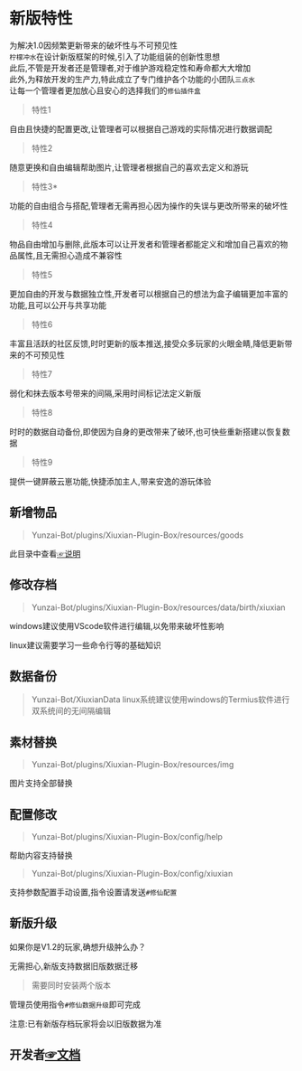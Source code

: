 # 新版特性   
为解决1.0因频繁更新带来的破坏性与不可预见性     
`柠檬冲水`在设计新版框架的时候,引入了功能组装的创新性思想        
此后,不管是开发者还是管理者,对于维护游戏稳定性和寿命都大大增加   
此外,为释放开发的生产力,特此成立了专门维护各个功能的小团队`三点水`    
让每一个管理者更加放心且安心的选择我们的`修仙插件盒`   
  
>特性1   

自由且快捷的配置更改,让管理者可以根据自己游戏的实际情况进行数据调配

>特性2      

随意更换和自由编辑帮助图片,让管理者根据自己的喜欢去定义和游玩

>特性3*   

功能的自由组合与搭配,管理者无需再担心因为操作的失误与更改所带来的破坏性

>特性4   

物品自由增加与删除,此版本可以让开发者和管理者都能定义和增加自己喜欢的物品属性,且无需担心造成不兼容性

>特性5

更加自由的开发与数据独立性,开发者可以根据自己的想法为盒子编辑更加丰富的功能,且可以公开与共享功能

>特性6

丰富且活跃的社区反馈,时时更新的版本推送,接受众多玩家的火眼金睛,降低更新带来的不可预见性

>特性7

弱化和抹去版本号带来的间隔,采用时间标记法定义新版

>特性8

时时的数据自动备份,即使因为自身的更改带来了破环,也可快些重新搭建以恢复数据

>特性9

提供一键屏蔽云崽功能,快捷添加主人,带来安逸的游玩体验


## 新增物品   

>Yunzai-Bot/plugins/Xiuxian-Plugin-Box/resources/goods

此目录中查看[☞说明](https://gitee.com/ningmengchongshui/Xiuxian-Plugin-Box/blob/main/resources/goods/README.md) 

## 修改存档  

>Yunzai-Bot/plugins/Xiuxian-Plugin-Box/resources/data/birth/xiuxian

windows建议使用VScode软件进行编辑,以免带来破坏性影响

linux建议需要学习一些命令行等的基础知识

## 数据备份

>Yunzai-Bot/XiuxianData
linux系统建议使用windows的Termius软件进行双系统间的无间隔编辑

## 素材替换

>Yunzai-Bot/plugins/Xiuxian-Plugin-Box/resources/img

图片支持全部替换

## 配置修改

>Yunzai-Bot/plugins/Xiuxian-Plugin-Box/config/help

帮助内容支持替换

>Yunzai-Bot/plugins/Xiuxian-Plugin-Box/config/xiuxian

支持参数配置手动设置,指令设置请发送`#修仙配置`

## 新版升级

如果你是V1.2的玩家,确想升级肿么办？

无需担心,新版支持数据旧版数据迁移

>需要同时安装两个版本

管理员使用指令`#修仙数据升级`即可完成

注意:已有新版存档玩家将会以旧版数据为准

## 开发者[☞文档](https://gitee.com/ningmengchongshui/Xiuxian-Plugin-Box/blob/main/apps/README.md) 